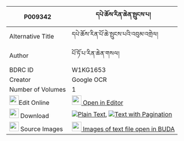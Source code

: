 |P009342|དཔེ་ཆོས་རིན་ཆེན་སྤུངས་པ། 
| --- | --- 
|Alternative Title |དཔེ་ཆོས་རིན་པོ་ཆེ་སྤུངས་པའི་འབུམ་འགྲེལ།
|Author| པོ་ཏོ་པ་རིན་ཆེན་གསལ།
|BDRC ID | W1KG1653
|Creator | Google OCR
|Number of Volumes| 1
|<img width="25" src="https://img.icons8.com/color/25/000000/edit-property.png">Edit Online| [<img width="25" src="https://avatars.githubusercontent.com/u/45091458?s=200&v=4"> Open in Editor](http://editor.openpecha.org/P009342)
|<img width="25" src="https://img.icons8.com/fluent/48/000000/download-2.png"/>  Download | [![](https://img.icons8.com/color/20/000000/txt.png)Plain Text](https://github.com/Openpecha/P009342/releases/download/v1/pecho_rinchen_pungpa_plain_P009342.zip), [![](https://img.icons8.com/color/20/000000/txt.png)Text with Pagination](https://github.com/Openpecha/P009342/releases/download/v1/pecho_rinchen_pungpa_pages_P009342.zip)
|<img width="25" src="https://img.icons8.com/plasticine/100/000000/pictures-folder.png"/>  Source Images | [<img width="25" src="https://library.bdrc.io/icons/BUDA-small.svg"> Images of text file open in BUDA](https://library.bdrc.io/show/bdr:W1KG1653)